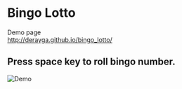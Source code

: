 # Bingo Lotto

Demo page  
http://derayga.github.io/bingo_lotto/

## Press **space key** to roll bingo number.

![Demo](http://derayga.github.io/bingo_lotto/image/demo.gif)